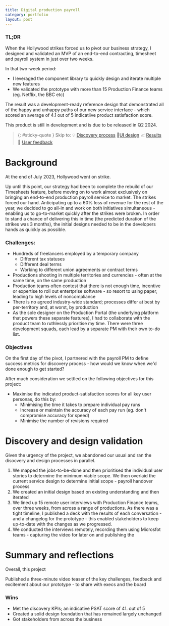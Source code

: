 ```yaml
---
title: Digital production payroll
category: portfolio
layout: post
---
```


### TL;DR
When the Hollywood strikes forced us to pivot our business strategy, I designed and validated an MVP of an end-to-end contracting, timesheet and payroll system in just over two weeks. 

In that two-week period: 
* I leveraged the component library to quickly design and iterate multiple new features
* We validated the prototype with more than 15 Production Finance teams (eg. Netflix, the BBC etc)

The result was a development-ready reference design that demonstrated all of the happy and unhappy paths of our new service interface - which scored an average of 4.1 out of 5 indicatiive product satisfaction score.


This product is still in development and is due to be released in Q2 2024.


> {: #sticky-quote }
> Skip to:
> 💡 [Discovery process](#discovery-and-design-validation)
> 📐[UI design](#ui-design)
> 📈 [Results](#summary-and-reflections)
> 💬 [User feedback](#feedback)


# Background
At the end of July 2023, Hollywood went on strike. 

Up until this point, our strategy had been to complete the rebuild of our Timesheets feature, before moving on to work almost exclusively on bringing an end-to-end production payroll service to market. The strikes forced our hand. Anticipating up to a 60% loss of revenue for the rest of the year, we decided to go all-in and work on both initiatives simultaneous - enabling us to go-to-market quickly after the strikes were broken. In order to stand a chance of delivering this in time (the predicted duration of the strikes was 3 months), the initial designs needed to be in the developers hands as quickly as possible.

### Challenges: 
* Hundreds of freelancers employed by a temporary company
	* Different tax statuses
	* Different deal terms
	* Working to different union agreements or contract terms
* Productions shooting in multiple territories and currencies - often at the same time, on the same production
* Production teams often contest that there is not enough time, incentive or expertise to roll out entertprise software - so resort to using paper, leading to high levels of noncompliance
* There is no agreed industry-wide standard; processes differ at best by per-territory and, at worst, by production
* As the sole designer on the Production Portal (the underlying platform that powers these separate features), I had to collaborate with the product team to ruthlessly prioritise my time. There were three development squads, each lead by a separate PM with their own to-do list. 
 
### Objectives
On the first day of the pivot, I partnered with the payroll PM to define success metrics for discovery process - how would we know when we'd done enough to get started? 

After much consideration we settled on the following objectives for this project: 
* Maximise the indicated product-satisfaction scores for all key user personas, do this by: 
	* Minimising the time it takes to prepare individual pay runs
	* Increase or maintain the accuracy of each pay run (eg. don't compromise accuracy for speed)
	* Minimise the number of revisions required


# Discovery and design validation 
Given the urgency of the project, we abandoned our usual and ran the disocvery and design processes in parallel. 

1. We mapped the jobs-to-be-done and then prioritised the individual user stories to determine the minimum viable scope. We then overlaid the current service design to determine initial scope - payroll handover process
2. We created an initial design based on existing understanding and then iterated
3. We lined up 15 remote user interviews with Production Finance teams, over three weeks, from across a range of productions. As there was a tight timeline, I published a deck with the results of each conversation - and a changelog for the prototype - this enabled stakeholders to keep up-to-date with the changes as we progressed.
4. We conducted the interviews remotely, recording them using Microsfot teams - capturing the video for later on and publishing the 

<!-- 
## UI design
[Here's a short recap of the most impactful features from this period:][#ui]

### Hub page
![Payroll hub](/assets/images/payroll--hub.png)

#### User story(s)

#### Solution

#### Result

### Advisories
![Spreadsheet used to calculate scope](/assets/images/payroll--advisories.png)

#### User story(s)

#### Solution

#### Result
![Image Description]()

### Adjustments
#### User story(s)

#### Solution

#### Result

![Image Description]()

### Handover to payroll
#### User story(s)

#### Solution

#### Result
![Image Description]() -->


# Summary and reflections
Overall, this project

Published a three-minute video teaser of the key challenges, feedback and excitement about our prototype - to share with execs and the board

### Wins
* Met the discovery KPIs; an indicative PSAT score of 41. out of 5
* Created a solid design foundation that has remained largely unchanged
* Got stakeholders from across the business 


